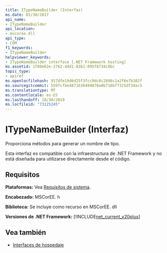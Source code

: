 ```yaml
---
title: ITypeNameBuilder (Interfaz)
ms.date: 03/30/2017
api_name:
- ITypeNameBuilder
api_location:
- mscoree.dll
api_type:
- COM
f1_keywords:
- ITypeNameBuilder
helpviewer_keywords:
- ITypeNameBuilder interface [.NET Framework hosting]
ms.assetid: 1f88e62e-2762-44d1-83b1-095f8734c0bc
topic_type:
- apiref
ms.openlocfilehash: 917dfe19d6d25f3fcc9dc8c2898c1a2f6e7b382f
ms.sourcegitcommit: 559fcfbe4871636494870a8b716bf7325df34ac5
ms.translationtype: MT
ms.contentlocale: es-ES
ms.lasthandoff: 10/30/2019
ms.locfileid: "73125245"
---
```

# <a name="itypenamebuilder-interface"></a>ITypeNameBuilder (Interfaz)
Proporciona métodos para generar un nombre de tipo.  
  
 Esta interfaz es compatible con la infraestructura de .NET Framework y no está diseñada para utilizarse directamente desde el código.  
  
## <a name="requirements"></a>Requisitos  
 **Plataformas:** Vea [Requisitos de sistema](../../../../docs/framework/get-started/system-requirements.md).  
  
 **Encabezado:** MSCorEE. h  
  
 **Biblioteca:** Se incluye como recurso en MSCorEE. dll  
  
 **Versiones de .NET Framework:** [!INCLUDE[net_current_v20plus](../../../../includes/net-current-v20plus-md.md)]  
  
## <a name="see-also"></a>Vea también

- [Interfaces de hospedaje](../../../../docs/framework/unmanaged-api/hosting/hosting-interfaces.md)
